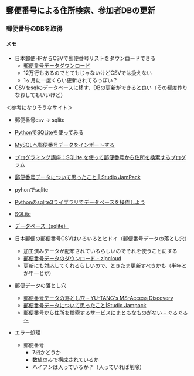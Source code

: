 ## 郵便番号による住所検索、参加者DBの更新

### 郵便番号のDBを取得
#### メモ
* 日本郵便HPからCSVで郵便番号リストをダウンロードできる
  * [郵便番号データダウンロード](http://www.post.japanpost.jp/zipcode/dl/kogaki-zip.html)
  * 12万行もあるのでとてもじゃないけどCSVでは扱えない
  * 1ヶ月に一度くらい更新されてるっぽい？
* CSVをsqlのデータベースに移す、DBの更新ができると良い（その都度作りなおしてもいいけど）  

＜参考になりそうなサイト＞
* 郵便番号csv → sqlite  
 * [PythonでSQLiteを使ってみる](http://bty.sakura.ne.jp/wp/archives/333)
 * [MySQLへ郵便番号データをインポートする](http://plaza.rakuten.co.jp/pgmemo/diary/200512110000/)
 * [プログラミング講座：SQLite を使って郵便番号から住所を検索するプログラム](http://www.mysticwall.com/course/postal01.html)
 * [郵便番号データについて思ったこと | Studio JamPack](http://jamfunk.jp/wp/?p=390)

* pyhonでsqlite
 * [Pythonのsqlite3ライブラリでデータベースを操作しよう](http://msrx9.bitbucket.org/blog/html/2013/07/04/db_study.html)
 * [SQLite](http://www.python-izm.com/contents/external/sqlite.shtml)
 * [データベース（sqlite）](https://www.quark.kj.yamagata-u.ac.jp/~hiroki/python/?id=16)  


* 日本郵便の郵便番号CSVはいろいろとヒドイ（郵便番号データの落とし穴）
  * 加工済みデータが配布されているらしいのでそれを使うことにする
  * [郵便番号データのダウンロード - zipcloud](http://zipcloud.ibsnet.co.jp/)
  * 更新にも対応してくれるらしいので、ときたま更新すべきかも（半年とか年一とか)  


* 郵便データの落とし穴
  * [郵便番号データの落とし穴 – YU-TANG's MS-Access Discovery](http://www.f3.dion.ne.jp/~element/msaccess/AcTipsKenAllCsv.html)
  * [郵便番号データについて思ったこと|Studio Jampack](http://jamfunk.jp/wp/?p=390)
  * [郵便番号から住所を検索するサービスにまともなものがない – ぐるぐる～](http://d.hatena.ne.jp/bleis-tift/20080531/1212217681)

 * エラー処理
   * 郵便番号
     * 7桁かどうか
     * 数値のみで構成されているか
     * ハイフンは入っているか？（入っていれば削除）
